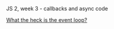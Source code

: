 JS 2, week 3 - callbacks and async code

[What the heck is the event loop?](https://www.youtube.com/watch?v=8aGhZQkoFbQ)
